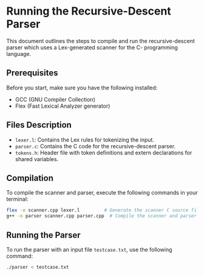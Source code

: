 # Running the Recursive-Descent Parser

This document outlines the steps to compile and run the recursive-descent parser which uses a Lex-generated scanner for the C- programming language.

## Prerequisites

Before you start, make sure you have the following installed:
- GCC (GNU Compiler Collection)
- Flex (Fast Lexical Analyzer generator)

## Files Description

- `lexer.l`: Contains the Lex rules for tokenizing the input.
- `parser.c`: Contains the C code for the recursive-descent parser.
- `tokens.h`: Header file with token definitions and extern declarations for shared variables.

## Compilation

To compile the scanner and parser, execute the following commands in your terminal:

```bash
flex -o scanner.cpp lexer.l         # Generate the scanner C source file from the Lex file
g++ -o parser scanner.cpp parser.cpp  # Compile the scanner and parser together into an executable
```

## Running the Parser

To run the parser with an input file `testcase.txt`, use the following command:

```bash
./parser < testcase.txt
```